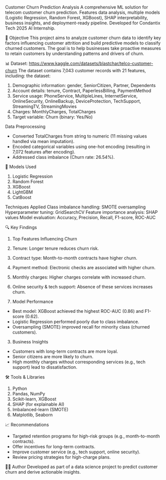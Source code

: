 Customer Churn Prediction Analysis
A comprehensive ML solution for telecom customer churn prediction. Features data analysis, multiple models (Logistic Regression, Random Forest, XGBoost), SHAP interpretability, business insights, and deployment-ready pipeline. Developed for Condantix Tech 2025  AI Internship.


📌 Objective
This project aims to analyze customer churn data to identify key factors influencing customer attrition and build predictive models to classify churned customers. The goal is to help businesses take proactive measures to retain customers by understanding patterns and drivers of churn.

📊 Dataset: https://www.kaggle.com/datasets/blastchar/telco-customer-churn
The dataset contains 7,043 customer records with 21 features, including:
the dataset: 
1. Demographic information: gender, SeniorCitizen, Partner, Dependents
2. Account details: tenure, Contract, PaperlessBilling, PaymentMethod
3. Service usage: PhoneService, MultipleLines, InternetService, OnlineSecurity, OnlineBackup, DeviceProtection, TechSupport, StreamingTV, StreamingMovies
4. Charges: MonthlyCharges, TotalCharges
5. Target variable: Churn (binary: Yes/No)

Data Preprocessing
 - Converted TotalCharges from string to numeric (11 missing values handled via mean imputation).
 - Encoded categorical variables using one-hot encoding (resulting in 7,072 features after encoding).
 - Addressed class imbalance (Churn rate: 26.54%).


🧠 Models Used
1. Logistic Regression
2. Random Forest
3. XGBoost
4. LightGBM
5. CatBoost

Techniques Applied
Class imbalance handling: SMOTE oversampling
Hyperparameter tuning: GridSearchCV
Feature importance analysis: SHAP values
Model evaluation: Accuracy, Precision, Recall, F1-score, ROC-AUC

🔍 Key Findings
1. Top Features Influencing Churn
2. Tenure: Longer tenure reduces churn risk.
3. Contract type: Month-to-month contracts have higher churn.
4. Payment method: Electronic checks are associated with higher churn.
5. Monthly charges: Higher charges correlate with increased churn.
6. Online security & tech support: Absence of these services increases churn.

2. Model Performance
 - Best model: XGBoost achieved the highest ROC-AUC (0.86) and F1-score (0.62).
 - Logistic Regression performed poorly due to class imbalance.
 - Oversampling (SMOTE) improved recall for minority class (churned customers).

3. Business Insights
 - Customers with long-term contracts are more loyal.
 - Senior citizens are more likely to churn.
 - High monthly charges without corresponding services (e.g., tech support) lead to dissatisfaction.

🛠️ Tools & Libraries
1. Python
2. Pandas, NumPy
3. Scikit-learn, XGBoost
4. SHAP (for explainable AI)
5. Imbalanced-learn (SMOTE)
6. Matplotlib, Seaborn

📈 Recommendations
 - Targeted retention programs for high-risk groups (e.g., month-to-month contracts).
 - Offer incentives for long-term contracts.
 - Improve customer service (e.g., tech support, online security).
 - Review pricing strategies for high-charge plans.

👨‍💻 Author
Developed as part of a data science project to predict customer churn and derive actionable insights.














